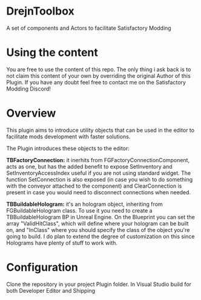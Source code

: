 # DrejnToolbox
A set of components and Actors to facilitate Satisfactory Modding


# Using the content

You are free to use the content of this repo. The only thing i ask back is to not claim this content of your own by overriding the original Author of this Plugin. If you have any doubt feel free to contact me on the Satisfactory Modding Discord!

# Overview

This plugin aims to introduce utility objects that can be used in the editor to facilitate mods development with faster solutions.

The Plugin introduces these objects to the editor:

**TBFactoryConnection:** it inerhits from FGFactoryConnectionComponent, acts as one, but has the added benefit to expose SetInventory and SetInventoryAccessIndex useful if you are not using standard widget. The function SetConnection is also exposed (in case you wish to do something with the conveyor attached to the component) and ClearConnection is present in case you would need to disconnect connections when needed.

**TBBuildableHologram:** it's an hologram object, inheriting from FGBuildableHologram class. To use it you need to create a TBBuildableHologram BP in Unreal Engine. On the Blueprint you can set the array "ValidHitClass", which will define where your hologram can be built on, and "InClass" where you should specify the class of the object you're going to build. I do plan to extend the degree of customization on this since Holograms have plenty of stuff to work with.

# Configuration

Clone the repository in your project Plugin folder. In Visual Studio build for both Developer Editor and Shipping
